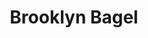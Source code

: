 ---
layout: place
title: "Brooklyn Bagel"
permalink: /new-york/brooklyn/brooklyn-bagel.html
stateAbbr: NY
stateName: New York
cityName: Brooklyn
seo:
  name: "Brooklyn Bagel"
  type: Restaurant
  links: null
description: "Looking for sushi in Brooklyn, New York? Check out Brooklyn Bagel for a delightful Japanese dining experience. Enjoy a variety of sushi and other dishes in a..."
place_id: ChIJp8PEe8JbwokRoj3MDjtq1-U
photos:
  - name: >-
      places/ChIJp8PEe8JbwokRoj3MDjtq1-U/photos/AeeoHcJvVWpncgiH6ghpGjrMpLsCIIOwdJ_lLvtqE9HTI-HE1g-jwpNkITgyD-8zar4dD2HlRdYq-gynWxCzy68Cie1_izayZAoJoe7ODbyyl_sCF-B88rtbJ4OEztkOIjGwU9c52OJ3yHPjC4ZmmTBVRgA3n7UALEsqsFpUnpK98N9WQI4ClGi-yOar3Yiwa2Klk_c2el1bdLorG0DmO2INekHlHy_CFQpqGOFpFE9jJke8iv3RceP3UeXA2ku17KrzPaKIrge3X4WoY0T7-mRTXf7Cem-Iy8kjK5Y2X7jkV0rypw
    widthPx: 2252
    heightPx: 4000
    authorAttributions:
      - displayName: Brooklyn Bagel
        uri: https://maps.google.com/maps/contrib/116135566704205551823
        photoUri: >-
          https://lh3.googleusercontent.com/a-/ALV-UjWSob6ecDpU5YkD5nkO3tdX2e7MwonztRCDz0pMEcxLSCp4mKQ=s100-p-k-no-mo
    flagContentUri: >-
      https://www.google.com/local/imagery/report/?cb_client=maps_api_places.places_api&image_key=!1e10!2sAF1QipMXYv4ZcwOC9AieQEQArq4UfYsgl_koKOQjwxsr&hl=en-US
    googleMapsUri: >-
      https://www.google.com/maps/place//data=!3m4!1e2!3m2!1sAF1QipMXYv4ZcwOC9AieQEQArq4UfYsgl_koKOQjwxsr!2e10!4m2!3m1!1s0x89c25bc27bc4c3a7:0xe5d76a3b0ecc3da2
  - name: >-
      places/ChIJp8PEe8JbwokRoj3MDjtq1-U/photos/AeeoHcJ84B5IhVkSZ2oQ6V6eU7Ep7DJHbPLINJ--QX98FyciUcXOkccNTPnTR1vaXgLfMXZu_whOZVN3UeX5glHuIPqrVgGQliNf9-ZxIAFLjn0d-aZJ7gCSiWinh9mH3HNfIeNZ3W_njlHMpRtgz6hhBrd7EGiRNvAxiKDAD51naDBYmMWm-3KFk3QRPCHKXJRjNaJHrNy010yhOoB4ZUmckFOvQbm89RnOAui0MWh1oezlnisBXYviLvcogR6QD7n4GFpcGk7QslnfvavJwiPfPfV-mPCFFyBDtxDJSelTaqrCGA
    widthPx: 1080
    heightPx: 2340
    authorAttributions:
      - displayName: Brooklyn Bagel
        uri: https://maps.google.com/maps/contrib/116135566704205551823
        photoUri: >-
          https://lh3.googleusercontent.com/a-/ALV-UjWSob6ecDpU5YkD5nkO3tdX2e7MwonztRCDz0pMEcxLSCp4mKQ=s100-p-k-no-mo
    flagContentUri: >-
      https://www.google.com/local/imagery/report/?cb_client=maps_api_places.places_api&image_key=!1e10!2sAF1QipO_tCDz1gFfgjLZcDRh_PORnDFWCGuitJ8uwYPC&hl=en-US
    googleMapsUri: >-
      https://www.google.com/maps/place//data=!3m4!1e2!3m2!1sAF1QipO_tCDz1gFfgjLZcDRh_PORnDFWCGuitJ8uwYPC!2e10!4m2!3m1!1s0x89c25bc27bc4c3a7:0xe5d76a3b0ecc3da2
  - name: >-
      places/ChIJp8PEe8JbwokRoj3MDjtq1-U/photos/AeeoHcIEmC6vvfuh0IQ1-BiehirPp0IairNDkkIZk2-Jjx6HQRsS7LbrV8gZbldw9F7AnMN6lMraksCUNSarPg0AGwuxOLJayRC9pPwOuLOTKBl2b8ryK34ZgthI8OVmYU8iHoQ6ImM6t3PLVAhHGU9ateWUvekTG4uR_o98EFrrlTAm1GzOdQpSt0oz3ZFj2-1Yl0l72aLf8tvOPYfTuI1gL51o_WVeiy2l09Yld6SUi1PlnKYoVmYaG7-UsXA25GzYJsO-CE7JnXICGG1Jx6GjnTEFw5dwQGuWoe9CbX1kJSWsZTTOm9Y9HBHOn3-Iqf4FRhd9mPII_NW_fVt5rR6M4rxmOftky7OIfRYHrSaUhSZ0FEAezwbQBlOv_JgQ1ECYx6oUAVSE-FOtnfVHolW-QLm5RQN-Mu_gusgJpsgbhZI-3BM
    widthPx: 3024
    heightPx: 4032
    authorAttributions:
      - displayName: Eigud R
        uri: https://maps.google.com/maps/contrib/118068471876107886896
        photoUri: >-
          https://lh3.googleusercontent.com/a/ACg8ocIOrird7enz4bjARtOHySmPPKpsgx6WU2wrePfi9pXDEr-tIA=s100-p-k-no-mo
    flagContentUri: >-
      https://www.google.com/local/imagery/report/?cb_client=maps_api_places.places_api&image_key=!1e10!2sCIHM0ogKEICAgIDPzK6U8QE&hl=en-US
    googleMapsUri: >-
      https://www.google.com/maps/place//data=!3m4!1e2!3m2!1sCIHM0ogKEICAgIDPzK6U8QE!2e10!4m2!3m1!1s0x89c25bc27bc4c3a7:0xe5d76a3b0ecc3da2
  - name: >-
      places/ChIJp8PEe8JbwokRoj3MDjtq1-U/photos/AeeoHcINRoOunKcPqdstNX8bW0ddFOcGZ1jVCwEzHrC6TWZSzakC7AjGfPgQVCo2AJr3EyitCj_C8GZ1yYDE35jWkFbt7H9iDQc3PB0OP9_HqDBSKje1aBmH8-9NV0VjNp9gfv3mZvHFUYMf5K-nx_7jbueL0ehKHBMm4NRsDgPhxj63elD8r4qOvJPXUoOQjn3XRoQvMfnNOn3KHxxH4RrdbNWMozG3i2FolDoTQ03OvnxzZaTkTkOX8npvut05b4OaHSjv0Dc5PnQv-9bJRStuLRQwXhXfyvp7EnccnH9K1RA0VTZu5e9Y4appCl4AG2Y2wO3vDoFANw7meRaduNF8yTgwwBKn0Gw2yFLFzaAgMtGH8ObIoeyVRiWa_hSV8pPIjdPJFi_ehrQD10h5_jH6ZoJmejB3vWs9z7zuaE6euhsb3w
    widthPx: 3024
    heightPx: 4032
    authorAttributions:
      - displayName: Tuli Mossberg
        uri: https://maps.google.com/maps/contrib/108712653195237803388
        photoUri: >-
          https://lh3.googleusercontent.com/a-/ALV-UjXn6FdtrYJAVErNx0oXpcu4fH0yc_atnJ2PzcsI3NpKrneqbBM=s100-p-k-no-mo
    flagContentUri: >-
      https://www.google.com/local/imagery/report/?cb_client=maps_api_places.places_api&image_key=!1e10!2sCIHM0ogKEICAgIDT8IPjDQ&hl=en-US
    googleMapsUri: >-
      https://www.google.com/maps/place//data=!3m4!1e2!3m2!1sCIHM0ogKEICAgIDT8IPjDQ!2e10!4m2!3m1!1s0x89c25bc27bc4c3a7:0xe5d76a3b0ecc3da2
  - name: >-
      places/ChIJp8PEe8JbwokRoj3MDjtq1-U/photos/AeeoHcKpKGTuM3vzpjAqUjPD_-EhlCB4zhqfsyzKaCG0hUDgeZ9SszKybSAztW4WXbRUzya5pkjeErTSszJmfdBDOXsVAK2Z7env0NerxCJ53w_2ZLcnmh0ccP-jGRAQK0cPnBAGQ_311utV53mzX-f5TZDeLIP411oDXUqjmfYRy4UK4E7IkK5TY1-vjUt1H9EYwt7bLgYx5Pk5JrTKCt_U1oL9RWJmPUmnZw97F_M9kpwvbRid5mDo21KEzVXqlVuaM5w_Er0HG3pAUFB-UaLdx_UCujdySPcGGjcK9h3RFv0UkC_KAmBfJeUMFbvKtpF2pluK50QvajAEiHTkoSwmVpZi141vLyc27MLCNJht6gsbx7OedT9nFEIUcvgwkWs3MQZDW58GtWHrG_r3OSY86dV0vZe8VNmUMng-XS8Pargcjw
    widthPx: 1068
    heightPx: 1168
    authorAttributions:
      - displayName: Sandra Philips
        uri: https://maps.google.com/maps/contrib/101102468957612098501
        photoUri: >-
          https://lh3.googleusercontent.com/a/ACg8ocKVDh_jo1OOjiRAxBk6dSOU0w1H_knO7WQb8zUA9QedO_fwfA=s100-p-k-no-mo
    flagContentUri: >-
      https://www.google.com/local/imagery/report/?cb_client=maps_api_places.places_api&image_key=!1e10!2sCIHM0ogKEICAgIDr7pTmTw&hl=en-US
    googleMapsUri: >-
      https://www.google.com/maps/place//data=!3m4!1e2!3m2!1sCIHM0ogKEICAgIDr7pTmTw!2e10!4m2!3m1!1s0x89c25bc27bc4c3a7:0xe5d76a3b0ecc3da2
  - name: >-
      places/ChIJp8PEe8JbwokRoj3MDjtq1-U/photos/AeeoHcJdU_6QdF5lxaR8Os_7nE6qgNWD2nCycvWL9a2v-P3sE3p8A2CuFjZ7PCtQOipsHfggUOhLHSqYZODNv4kmxtp7TY2wwkzNp_Xqka7SJ-CTlmJG6fV4AuetOH7JHXA_GhhVBctP3OxUr9krm5E0aPH8U56AR1k6V9il2cvJ35CGcpB8Z_FOI46og6ZrIIcg11MMnfreXJIrjVV-f5g7X08Th2iSK_wfgKHwvT49qpZdslX6jbAFy-yQSesSIAIu1oTttAcvbGRyU1vvdw6fthpdm0bhKMBPLTuR7WgtEuEZ7XMSQN9yxjerlITYp_cgscafp5ubq0AxDMrWAtnTNy5oRcVWMWPg-ryAzcguU_qmeNBjl-su7PJ5lDpawhFbt9nGbXEg_4LvuUnuNNXHTOSCoBC5qWRNMQ292Xk36jRjpg
    widthPx: 1920
    heightPx: 1080
    authorAttributions:
      - displayName: Esty Guttman
        uri: https://maps.google.com/maps/contrib/111284913823158712924
        photoUri: >-
          https://lh3.googleusercontent.com/a-/ALV-UjXp84dn5d8eKNDuXzBeK-JUJ26IFvCi6ZDMJjbKKEPNrMU0SuY=s100-p-k-no-mo
    flagContentUri: >-
      https://www.google.com/local/imagery/report/?cb_client=maps_api_places.places_api&image_key=!1e10!2sCIHM0ogKEICAgICE9Nu0Lw&hl=en-US
    googleMapsUri: >-
      https://www.google.com/maps/place//data=!3m4!1e2!3m2!1sCIHM0ogKEICAgICE9Nu0Lw!2e10!4m2!3m1!1s0x89c25bc27bc4c3a7:0xe5d76a3b0ecc3da2
  - name: >-
      places/ChIJp8PEe8JbwokRoj3MDjtq1-U/photos/AeeoHcI_5HSyf9SNyYnowutM4CkEQosLD_nZbp06SJHyuW3FCQ1tUaVT8x7bQTRTn0Tq5sd3OOsP_ca8Ps6g8kGIh5tzqUoR0jR53ZcpGW8c6OXVjH0cKieDcW_j38_OFwd1I6ci24ChAZoW7bsiHIENC4NyClbsBaP8dGtuAUZ6rAZUo1NLoGuxbY49w2PWRZN1myE45FuubtnKefzcVAfDBZcrFCdPQ-UZxPVlS2oFFmT3iVU61324RWqqI-ufqTAXidOZHY6Xp4KKXDcIvS3rPzSyWzmhGWOX_kZAt7b9BC_dNXDtvAt4jcO7qpbIEye_cBqE4zvXejxQOxY5_Rf0YnjDmCtZKg_wpKc4bMlTk6_Wu7DMf9lD3g_gg6mQxdWInZp3qF3nPoUSD4cmQ7u_5QljmmCFScP5H_G4YK8WTTQqXiAr
    widthPx: 4032
    heightPx: 3024
    authorAttributions:
      - displayName: Eigud R
        uri: https://maps.google.com/maps/contrib/118068471876107886896
        photoUri: >-
          https://lh3.googleusercontent.com/a/ACg8ocIOrird7enz4bjARtOHySmPPKpsgx6WU2wrePfi9pXDEr-tIA=s100-p-k-no-mo
    flagContentUri: >-
      https://www.google.com/local/imagery/report/?cb_client=maps_api_places.places_api&image_key=!1e10!2sCIHM0ogKEICAgIDPzK6UiQE&hl=en-US
    googleMapsUri: >-
      https://www.google.com/maps/place//data=!3m4!1e2!3m2!1sCIHM0ogKEICAgIDPzK6UiQE!2e10!4m2!3m1!1s0x89c25bc27bc4c3a7:0xe5d76a3b0ecc3da2
  - name: >-
      places/ChIJp8PEe8JbwokRoj3MDjtq1-U/photos/AeeoHcLmybBVpBon_bYoKXTTPY31Eyypm9d6eYam5Oxd3FNE2Avnqc9djhL5Y4NSjy6OmxN9-_bBNQafNY6LblTcmqja_gvL5Tl1AmVYE_Hoqay-8mYmIyp_JH0KIneijicASb2fh5u3jeOKjvdnuEbkNPQ4KBhnMCk_Y-EbKckj2k_gMv6UjCbhk1s-YRcNcrvoqbwSGklCdZwUh8_5wAbFPPjm8K6BmzTot3P3-pt8Zc-xBu-oJUcP_qURHlKMA8jeMt_c4HK2AJhjAvv8_ASlBsN1AD_4UKXWhKmKIJQN-NohSztpLvMFhAHQ6DS-ZPuoY75jYY1F2YT2UYKBoUuVsUg8XjBP9czpuVFR68qUsnchoMsTxG41lxy73y5XnuTpf4hhn8xLWAXJxDO9uSoXk14WLVkjMEHjbbImFfldWW3XQT03
    widthPx: 3600
    heightPx: 4800
    authorAttributions:
      - displayName: sruli faistman
        uri: https://maps.google.com/maps/contrib/111296376108142136698
        photoUri: >-
          https://lh3.googleusercontent.com/a-/ALV-UjXShpE1zpXLRFmbj4gv0tmDO1f_sVKMRkYbAFPj-NBy3Se6kB27=s100-p-k-no-mo
    flagContentUri: >-
      https://www.google.com/local/imagery/report/?cb_client=maps_api_places.places_api&image_key=!1e10!2sCIHM0ogKEICAgID7m9zkkAE&hl=en-US
    googleMapsUri: >-
      https://www.google.com/maps/place//data=!3m4!1e2!3m2!1sCIHM0ogKEICAgID7m9zkkAE!2e10!4m2!3m1!1s0x89c25bc27bc4c3a7:0xe5d76a3b0ecc3da2
  - name: >-
      places/ChIJp8PEe8JbwokRoj3MDjtq1-U/photos/AeeoHcJ8AGlJTvWLMTrgAhdWY6bruvyrCwf2oS6EGrlB3yigZ9aj_4Lm0Ajl-SuvBLKJ0LHEyWL-85abtImtKEFQau1MYigW-BpPgDrSmXlRXqkOXx5RYhp_Xb2Rx3fUknFLuO83SPz9QHRkcILB8xWnlWvB4uIaO3ZwoXeJGXoXRkHk_-APeCDMXikriNLP1V2dC9fh12Uzu--AMSY5BpKE3dGDP82LO2-n13T7a4iGHVPQB_5mLdnpbu7z1v-2QTKCiWCoePNihbjD5zCsrn30C6oV-dJhGN9vad-FCsn8kQiWmgDHs-8LkJXsDg1qSk6od_2TwYARDC3Gbt4S8V7senrbJjrc2BWeEjeQyx99HWEpkyLAheD5mXW6NBGPx-GiZiEISV4btVbGHqiuNesgVjZLMKDcNIqpViodsAUWtHjVsPWV
    widthPx: 4032
    heightPx: 2268
    authorAttributions:
      - displayName: Ammad
        uri: https://maps.google.com/maps/contrib/106902827400437087391
        photoUri: >-
          https://lh3.googleusercontent.com/a/ACg8ocI7efnGkItMmbKifWP9ie_4Xx_AzqazZwHsImTjQqfgBFkdIlKb=s100-p-k-no-mo
    flagContentUri: >-
      https://www.google.com/local/imagery/report/?cb_client=maps_api_places.places_api&image_key=!1e10!2sCIHM0ogKEICAgIDOhOPUpgE&hl=en-US
    googleMapsUri: >-
      https://www.google.com/maps/place//data=!3m4!1e2!3m2!1sCIHM0ogKEICAgIDOhOPUpgE!2e10!4m2!3m1!1s0x89c25bc27bc4c3a7:0xe5d76a3b0ecc3da2
  - name: >-
      places/ChIJp8PEe8JbwokRoj3MDjtq1-U/photos/AeeoHcIUqBMRiDO0lvFbG0BEZDezw5PSm-iDXGfYu2eoGk1f--FsASRvszqV_55vKHnqHI6f82QfD680jzkz9Bm2JY1yK2kH7gzGP_VwYApE0A-AiaZBlpuO3vHrNcEDGwCakolZ1fh7QxKKr9p3Srow1UZpvnzm9nAXGNQe_zqIre6K7daU4RVi_zJET1ShoaNg5qxRoa0EvabdMnzdXmgfoD03HMBdNcE_R0Z-Edu3R5VgdciuR4R9PL8fOgYAUKTev0j2VlFMrm4luOVVJBJdjSyJESUNF5ukfEcyvNW-ISwD0aaDYRsCvltfEch5r2N_4eWW3EAKpFEVjF4IOAcBqS1xOokUU9IZLrN7yxc5jWoyW-Cl8hCEGanJybgh_asnF8aMf-0Y8t11oBspXDG9Jtt88ljE-sPex_Cx5dDCpGTfog
    widthPx: 3024
    heightPx: 4032
    authorAttributions:
      - displayName: Yossi Tabak
        uri: https://maps.google.com/maps/contrib/111932642304689865481
        photoUri: >-
          https://lh3.googleusercontent.com/a-/ALV-UjULWXSvZEvacAhXcUEg6y_ak83_ecZ9xpmLpRhiqXkUZ6eznMk=s100-p-k-no-mo
    flagContentUri: >-
      https://www.google.com/local/imagery/report/?cb_client=maps_api_places.places_api&image_key=!1e10!2sCIHM0ogKEICAgIDb1e_2Og&hl=en-US
    googleMapsUri: >-
      https://www.google.com/maps/place//data=!3m4!1e2!3m2!1sCIHM0ogKEICAgIDb1e_2Og!2e10!4m2!3m1!1s0x89c25bc27bc4c3a7:0xe5d76a3b0ecc3da2
address: 7 Heyward St, Brooklyn, NY 11249, USA
street: 7 Heyward St
city: Brooklyn
state: NY
zip: '11249'
country: USA
neighborhood: Williamsburg
latitude: '40.699572'
longitude: '-73.959652'
accessibility_options:
  wheelchairAccessibleParking: false
  wheelchairAccessibleEntrance: false
business_status: OPERATIONAL
name: Brooklyn Bagel
google_maps_links:
  directionsUri: >-
    https://www.google.com/maps/dir//''/data=!4m7!4m6!1m1!4e2!1m2!1m1!1s0x89c25bc27bc4c3a7:0xe5d76a3b0ecc3da2!3e0
  placeUri: https://maps.google.com/?cid=16561822956562169250
  writeAReviewUri: >-
    https://www.google.com/maps/place//data=!4m3!3m2!1s0x89c25bc27bc4c3a7:0xe5d76a3b0ecc3da2!12e1
  reviewsUri: >-
    https://www.google.com/maps/place//data=!4m4!3m3!1s0x89c25bc27bc4c3a7:0xe5d76a3b0ecc3da2!9m1!1b1
  photosUri: >-
    https://www.google.com/maps/place//data=!4m3!3m2!1s0x89c25bc27bc4c3a7:0xe5d76a3b0ecc3da2!10e5
primary_type: Bagel Shop
opening_hours:
  regular: null
  current: null
secondary_opening_hours:
  regular:
    weekdayDescriptions: null
    type: null
  current:
    weekdayDescriptions: null
    type: null
phone: null
price_level: null
price_range: null
rating: null
rating_count: 0
website: null
reviews: null
parking_options: null
payment_options: null
allow_dogs: null
curbside_pickup: null
delivery: null
dine_in: null
good_for_children: null
good_for_groups: null
good_for_sports: null
live_music: null
menu_for_children: null
outdoor_seating: null
reservable: null
restroom: null
serves_beer: null
serves_breakfast: null
serves_brunch: null
serves_cocktails: null
serves_coffee: null
serves_dinner: null
serves_dessert: null
serves_lunch: null
serves_vegetarian_food: null
serves_wine: null
takeout: null
summary: null

---